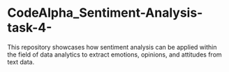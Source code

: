 # CodeAlpha_Sentiment-Analysis-task-4-
This repository showcases how sentiment analysis can be applied within the field of data analytics to extract emotions, opinions, and attitudes from text data.

